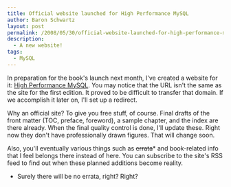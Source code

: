 ```yaml
---
title: Official website launched for High Performance MySQL
author: Baron Schwartz
layout: post
permalink: /2008/05/30/official-website-launched-for-high-performance-mysql/
description:
  - A new website!
tags:
  - MySQL
---
```

In preparation for the book's launch next month, I've created a website for it: [High Performance MySQL][1]. You may notice that the URL isn't the same as the site for the first edition. It proved to be difficult to transfer that domain. If we accomplish it later on, I'll set up a redirect.

Why an official site? To give you free stuff, of course. Final drafts of the front matter (TOC, preface, foreword), a sample chapter, and the index are there already. When the final quality control is done, I'll update these. Right now they don't have professionally drawn figures. That will change soon.

Also, you'll eventually various things such as <del datetime="2008-05-30T20:45:48+00:00">errata</del>* and book-related info that I feel belongs there instead of here. You can subscribe to the site's RSS feed to find out when these planned additions become reality.

* Surely there will be no errata, right? Right?

 [1]: http://www.highperfmysql.com/
